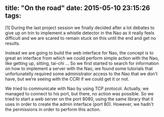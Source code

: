 title: "On the road"
date: 2015-05-10 23:15:26
tags:
---



[1] During the last project session we finally decided after a lot debates to give up on trin to implement a whistle detector in the Nao as it really feels difficult and we are scared to remain stuck on this until the end and get no results. 

Instead we are going to build the web interface for Nao, the concept is to great an interface from which we could perform simple action with the Nao, like getting up, sitting, tai-chi … So we first started to search for information on how to implement a server with the Nao, we found some tutorials that unfortunatelly required some administrator access to the Nao that we don’t have, but we’re seeing with the CCRI if we could get it or not.

We tried to communicate with Nao by using TCP protocol. Actually, we managed to connect to his port, but there, no action was possible. So we tried to start a web server on the port 8080, using the same library that it uses in order to create the admin interface (port 80). However, we hadn't the permissions in order to perform this action.